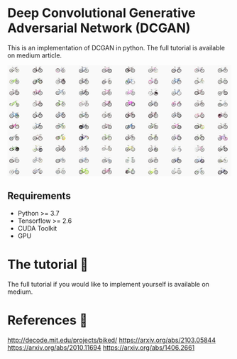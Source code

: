 # Deep Convolutional Generative Adversarial Network (DCGAN)
This is an implementation of DCGAN in python. The full tutorial is available on medium article.

![dcgan image](bicycles.png)

## Requirements

* Python >= 3.7
* Tensorflow >= 2.6
* CUDA Toolkit
* GPU

# The tutorial 📃
The full tutorial if you would like to implement yourself is available on medium.

# References 🔗

http://decode.mit.edu/projects/biked/
https://arxiv.org/abs/2103.05844
https://arxiv.org/abs/2010.11694
https://arxiv.org/abs/1406.2661



